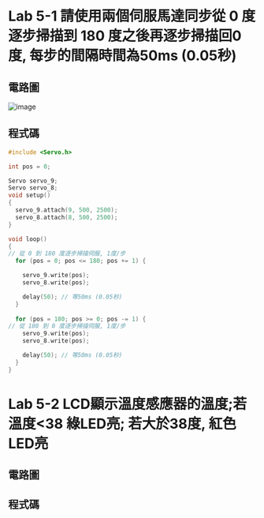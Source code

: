 # Lab 5-1 請使用兩個伺服馬達同步從 0 度逐步掃描到 180 度之後再逐步掃描回0度, 每步的間隔時間為50ms (0.05秒)

## 電路圖

![image](https://user-images.githubusercontent.com/89329256/138587207-61bfea63-f23e-43fd-8641-8304a9099ff1.png)

## 程式碼

````C
#include <Servo.h>

int pos = 0;

Servo servo_9;
Servo servo_8;
void setup()
{
  servo_9.attach(9, 500, 2500);
  servo_8.attach(8, 500, 2500);  
}

void loop()
{
// 從 0 到 180 度逐步掃描伺服, 1度/步
  for (pos = 0; pos <= 180; pos += 1) {

    servo_9.write(pos);
    servo_8.write(pos);       

    delay(50); // 等50ms (0.05秒)
  }
  
  for (pos = 180; pos >= 0; pos -= 1) {
// 從 180 到 0 度逐步掃描伺服, 1度/步
    servo_9.write(pos);
    servo_8.write(pos);        

    delay(50); // 等50ms (0.05秒)
  }
}
````
# Lab 5-2 LCD顯示溫度感應器的溫度;若溫度<38 綠LED亮; 若大於38度, 紅色LED亮

## 電路圖



## 程式碼
